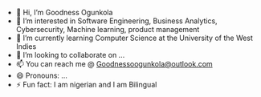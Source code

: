 - 👋 Hi, I’m Goodness Ogunkola 
- 👀 I’m interested in Software Engineering, Business Analytics, Cybersecurity, Machine learning, product management
- 🌱 I’m currently learning Computer Science at the University of the West Indies
- 💞️ I’m looking to collaborate on ...
- 📫 You can reach me @ Goodnessoogunkola@outlook.com
- 😄 Pronouns: ...
- ⚡ Fun fact: I am nigerian and I am Bilingual

<!---
1Greatness/1Greatness is a ✨ special ✨ repository because its `README.md` (this file) appears on your GitHub profile.
You can click the Preview link to take a look at your changes.
--->
